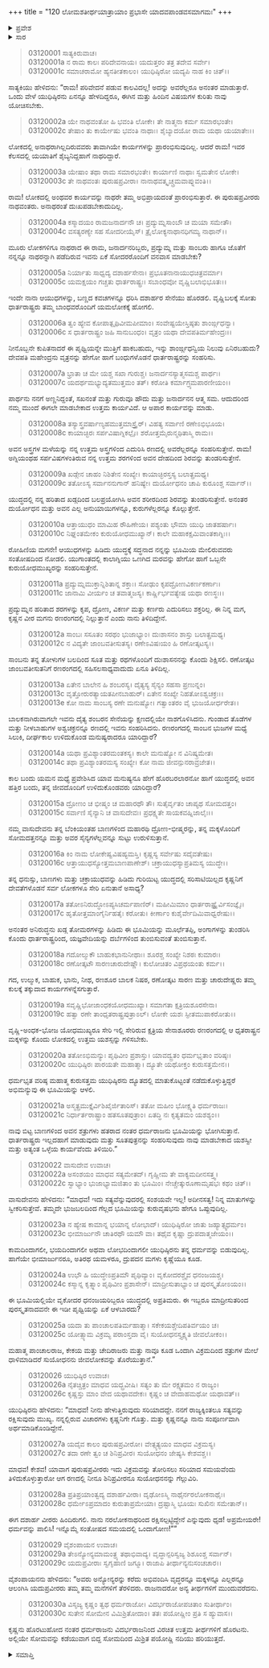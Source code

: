 +++
title = "120 ಲೋಮಶತೀರ್ಥಯಾತ್ರಾಯಾಂ ಪ್ರಭಾಸೇ ಯಾದವಪಾಂಡವಸಮಾಗಮಃ"
+++

<details><summary>ಪ್ರವೇಶ</summary>


।।   ಓಂ ಓಂ ನಮೋ ನಾರಾಯಣಾಯ।।   ಶ್ರೀ ವೇದವ್ಯಾಸಾಯ ನಮಃ ।।

ಶ್ರೀ ಕೃಷ್ಣದ್ವೈಪಾಯನ ವೇದವ್ಯಾಸ ವಿರಚಿತ  

**ಶ್ರೀ ಮಹಾಭಾರತ**

**ಆರಣ್ಯಕ ಪರ್ವ**

**ತೀರ್ಥಯಾತ್ರಾ ಪರ್ವ**

**ಅಧ್ಯಾಯ 120**

</details>


<details><summary>ಸಾರ</summary>

ಸಾತ್ಯಕಿಯು ತನ್ನ ಮತ್ತು ಇತರ ವೃಷ್ಣಿಗಳ ಪರಾಕ್ರಮವನ್ನು ಹೇಳಿಕೊಳ್ಳುವುದು (1-21). ಕೃಷ್ಣ-ಯುಧಿಷ್ಠಿರರು ಯುದ್ಧದ ಕುರಿತು ನಂತರ ಯೋಚಿಸಬೇಕೆಂದು ಹೇಳಿದುದು; ತೀರ್ಥಯಾತ್ರೆಯು ಮುಂದುವರೆದುದು (22-30).


</details>


> 03120001 ಸಾತ್ಯಕಿರುವಾಚ।  
03120001a ನ ರಾಮ ಕಾಲಃ ಪರಿದೇವನಾಯ।
	ಯದುತ್ತರಂ ತತ್ರ ತದೇವ ಸರ್ವೇ।  
> 03120001c ಸಮಾಚರಾಮೋ ಹ್ಯನತೀತಕಾಲಂ।
	ಯುಧಿಷ್ಠಿರೋ ಯದ್ಯಪಿ ನಾಹ ಕಿಂ ಚಿತ್।।  

ಸಾತ್ಯಕಿಯು ಹೇಳಿದನು: “ರಾಮ! ಪರಿವೇದನೆ ಪಡುವ ಕಾಲವಿದಲ್ಲ! ಅದನ್ನು ಅವರೆಲ್ಲರೂ ಅನಂತರ ಮಾಡುತ್ತಾರೆ. ಒಂದು ವೇಳೆ ಯುಧಿಷ್ಠಿರನು ಏನನ್ನೂ ಹೇಳದಿದ್ದರೂ, ಈಗಿನ ಮತ್ತು ಹಿಂದಿನ ವಿಷಯಗಳ ಕುರಿತು ನಾವು ಯೋಚಿಸಬೇಕು.

> 03120002a ಯೇ ನಾಥವಂತೋ ಹಿ ಭವಂತಿ ಲೋಕೇ।
	ತೇ ನಾತ್ಮನಾ ಕರ್ಮ ಸಮಾರಭಂತೇ।   
> 03120002c ತೇಷಾಂ ತು ಕಾರ್ಯೇಷು ಭವಂತಿ ನಾಥಾಃ।
	ಶೈಬ್ಯಾದಯೋ ರಾಮ ಯಥಾ ಯಯಾತೇಃ।।   

ಲೋಕದಲ್ಲಿ ಅನಾಥರಾಗಿಲ್ಲದಿರುವವರು ತಾವಾಗಿಯೇ ಕಾರ್ಯಗಳನ್ನು ಪ್ರಾರಂಭಿಸುವುದಿಲ್ಲ. ಆದರೆ ರಾಮ! ಇವರ ಕೆಲಸದಲ್ಲಿ ಯಯಾತಿಗೆ ಶೈಬ್ಯನಿದ್ದಹಾಗೆ ನಾಥರಿದ್ದಾರೆ.

> 03120003a ಯೇಷಾಂ ತಥಾ ರಾಮ ಸಮಾರಭಂತೇ।
	ಕಾರ್ಯಾಣಿ ನಾಥಾಃ ಸ್ವಮತೇನ ಲೋಕೇ।  
> 03120003c ತೇ ನಾಥವಂತಃ ಪುರುಷಪ್ರವೀರಾ।
	ನಾನಾಥವತ್ಕೃಚ್ಚ್ರಮವಾಪ್ನುವಂತಿ।।  

ರಾಮ! ಲೋಕದಲ್ಲಿ ಅಂಥವರ ಕಾರ್ಯವನ್ನು ನಾಥರೇ ತಮ್ಮ ಅಭಿಪ್ರಾಯದಂತೆ ಪ್ರಾರಂಭಿಸುತ್ತಾರೆ. ಈ ಪುರುಷಪ್ರವೀರರು ನಾಥವಂತರು. ಅನಾಥರಂತೆ ದುಃಖಪಡಬೇಕಾದುದಿಲ್ಲ.

> 03120004a ಕಸ್ಮಾದಯಂ ರಾಮಜನಾರ್ದನೌ ಚ।
	ಪ್ರದ್ಯುಮ್ನಸಾಂಬೌ ಚ ಮಯಾ ಸಮೇತೌ।  
> 03120004c ವಸತ್ಯರಣ್ಯೇ ಸಹ ಸೋದರೀಯೈಸ್।
	ತ್ರೈಲೋಕ್ಯನಾಥಾನಧಿಗಮ್ಯ ನಾಥಾನ್।।  

ಮೂರು ಲೋಕಗಳಿಗೂ ನಾಥರಾದ ಈ ರಾಮ, ಜನಾರ್ದನರಿಬ್ಬರು, ಪ್ರದ್ಯುಮ್ನ ಮತ್ತು ಸಾಂಬರು ಹಾಗೂ ಜೊತೆಗೆ ನನ್ನನ್ನೂ ನಾಥರನ್ನಾಗಿ ಪಡೆದಿರುವ ಇವನು ಏಕೆ ಸೋದರರೊಂದಿಗೆ ವನವಾಸ ಮಾಡಬೇಕು?

> 03120005a ನಿರ್ಯಾತು ಸಾಧ್ವದ್ಯ ದಶಾರ್ಹಸೇನಾ।
	ಪ್ರಭೂತನಾನಾಯುಧಚಿತ್ರವರ್ಮಾ।  
> 03120005c ಯಮಕ್ಷಯಂ ಗಚ್ಚತು ಧಾರ್ತರಾಷ್ಟ್ರಃ।
	ಸಬಾಂಧವೋ ವೃಷ್ಣಿಬಲಾಭಿಭೂತಃ।।  

ಇಂದೇ ನಾನಾ ಆಯುಧಗಳನ್ನು, ಬಣ್ಣದ ಕವಚಗಳನ್ನೂ ಧರಿಸಿ ದಶಾರ್ಹರ ಸೇನೆಯು ಹೊರಡಲಿ. ವೃಷ್ಣಿಬಲಕ್ಕೆ ಸೋತು ಧಾರ್ತರಾಷ್ಟ್ರರು ತಮ್ಮ ಬಾಂಧವರೊಂದಿಗೆ ಯಮಲೋಕಕ್ಕೆ ಹೋಗಲಿ.

> 03120006a ತ್ವಂ ಹ್ಯೇವ ಕೋಪಾತ್ಪೃಥಿವೀಮಪೀಮಾಂ।
	ಸಂವೇಷ್ಟಯೇಸ್ತಿಷ್ಠತು ಶಾಂರ್ಙ್ಗಧನ್ವಾ।  
> 03120006c ಸ ಧಾರ್ತರಾಷ್ಟ್ರಂ ಜಹಿ ಸಾನುಬಂಧಂ।
	ವೃತ್ರಂ ಯಥಾ ದೇವಪತಿರ್ಮಹೇಂದ್ರಃ।।   

ನೀನೊಬ್ಬನೇ ಕುಪಿತನಾದರೆ ಈ ಪೃಥ್ವಿಯನ್ನೇ ಮುತ್ತಿಗೆ ಹಾಕಬಹುದು, ಇನ್ನು ಶಾಂರ್ಙ್ಗಧನ್ವಿಯ ನಿಲುವು ಏನಿರಬಹುದು? ದೇವಪತಿ ಮಹೇಂದ್ರನು ವೃತ್ರನನ್ನು ಹೇಗೋ ಹಾಗೆ ಬಂಧುಗಳೊಡನೆ ಧಾರ್ತರಾಷ್ಟ್ರರನ್ನು ಸಂಹರಿಸು.

> 03120007a ಭ್ರಾತಾ ಚ ಮೇ ಯಶ್ಚ ಸಖಾ ಗುರುಶ್ಚ।
	ಜನಾರ್ದನಸ್ಯಾತ್ಮಸಮಶ್ಚ ಪಾರ್ಥಃ।  
> 03120007c ಯದರ್ಥಮಭ್ಯುದ್ಯತಮುತ್ತಮಂ ತತ್।
	ಕರೋತಿ ಕರ್ಮಾಗ್ರ್ಯಮಪಾರಣೀಯಂ।।  

ಪಾರ್ಥನು ನನಗೆ ಅಣ್ಣನಿದ್ದಂತೆ, ಸಖನಂತೆ ಮತ್ತು ಗುರುವೂ ಹೌದು ಮತ್ತು ಜನಾರ್ದನನ ಆತ್ಮ ಸಮ. ಆದುದರಿಂದ ನಮ್ಮ ಮುಂದೆ ಈಗಲೇ ಮಾಡಬೇಕಾದ ಉತ್ತಮ ಕಾರ್ಯವಿದೆ. ಆ ಅಪಾರ ಕಾರ್ಯವನ್ನು ಮಾಡು.

> 03120008a ತಸ್ಯಾಸ್ತ್ರವರ್ಷಾಣ್ಯಹಮುತ್ತಮಾಸ್ತ್ರೈರ್।
	ವಿಹತ್ಯ ಸರ್ವಾಣಿ ರಣೇಽಭಿಭೂಯ।  
> 03120008c ಕಾಯಾಚ್ಛಿರಃ ಸರ್ಪವಿಷಾಗ್ನಿಕಲ್ಪೈಃ।
	ಶರೋತ್ತಮೈರುನ್ಮಥಿತಾಸ್ಮಿ ರಾಮ।।  

ಅವನ ಅಸ್ತ್ರಗಳ ಮಳೆಯನ್ನು ನನ್ನ ಉತ್ತಮ ಅಸ್ತ್ರಗಳಿಂದ ಎದುರಿಸಿ ರಣದಲ್ಲಿ ಅವರೆಲ್ಲರನ್ನೂ ಸಂಹರಿಸುತ್ತೇನೆ. ರಾಮ! ಅಗ್ನಿಯಂಥಹ ಸರ್ಪವಿಷಗಳಂತಿರುವ ನನ್ನ ಉತ್ತಮ ಶರಗಳಿಂದ ಅವನ ದೇಹದಿಂದ ಶಿರವನ್ನು ತುಂಡರಿಸುತ್ತೇನೆ.

> 03120009a ಖಡ್ಗೇನ ಚಾಹಂ ನಿಶಿತೇನ ಸಂಖ್ಯೇ।
	ಕಾಯಾಚ್ಛಿರಸ್ತಸ್ಯ ಬಲಾತ್ಪ್ರಮಥ್ಯ।  
> 03120009c ತತೋಽಸ್ಯ ಸರ್ವಾನನುಗಾನ್ ಹನಿಷ್ಯೇ।
	ದುರ್ಯೋಧನಂ ಚಾಪಿ ಕುರೂಂಶ್ಚ ಸರ್ವಾನ್।।  

ಯುದ್ಧದಲ್ಲಿ ನನ್ನ ಹರಿತಾದ ಖಡ್ಗದಿಂದ ಬಲಪ್ರಯೋಗಿಸಿ ಅವನ ಶರೀರದಿಂದ ಶಿರವನ್ನು ತುಂಡರಿಸುತ್ತೇನೆ. ಅನಂತರ ದುರ್ಯೋಧನ ಮತ್ತು ಅವನ ಎಲ್ಲ ಅನುಯಾಯಿಗಳನ್ನೂ, ಕುರುಗಳೆಲ್ಲರನ್ನೂ ಕೊಲ್ಲುತ್ತೇನೆ.

> 03120010a ಆತ್ತಾಯುಧಂ ಮಾಮಿಹ ರೌಹಿಣೇಯ।
	ಪಶ್ಯಂತು ಭೌಮಾ ಯುಧಿ ಜಾತಹರ್ಷಾಃ।  
> 03120010c ನಿಘ್ನಂತಮೇಕಂ ಕುರುಯೋಧಮುಖ್ಯಾನ್।
	ಕಾಲೇ ಮಹಾಕಕ್ಷಮಿವಾಂತಕಾಗ್ನಿಃ।।  

ರೋಹಿಣಿಯ ಮಗನೇ! ಆಯುಧಗಳನ್ನು ಹಿಡಿದು ಯುದ್ಧಕ್ಕೆ ಸದ್ಧನಾದ ನನ್ನನ್ನು ಭೂಮಿಯ ಮೇಲಿರುವವರು ಸಂತೋಷದಿಂದ ನೋಡಲಿ. ಯುಗಾಂತದಲ್ಲಿ ಕಾಲಾಗ್ನಿಯು ಒಣಗಿದ ಮರವನ್ನು ಹೇಗೋ ಹಾಗೆ ಒಬ್ಬನೇ ಕುರುಯೋಧಮುಖ್ಯರನ್ನು ಸಂಹರಿಸುತ್ತೇನೆ.

> 03120011a ಪ್ರದ್ಯುಮ್ನಮುಕ್ತಾನ್ನಿಶಿತಾನ್ನ ಶಕ್ತಾಃ।
	ಸೋಢುಂ ಕೃಪದ್ರೋಣವಿಕರ್ಣಕರ್ಣಾಃ।  
> 03120011c ಜಾನಾಮಿ ವೀರ್ಯಂ ಚ ತವಾತ್ಮಜಸ್ಯ।
	ಕಾರ್ಷ್ಣಿರ್ಭವತ್ಯೇಷ ಯಥಾ ರಣಸ್ಥಃ।।  

ಪ್ರದ್ಯುಮ್ನನ ಹರಿತಾದ ಶರಗಳನ್ನು ಕೃಪ, ದ್ರೋಣ, ವಿಕರ್ಣ ಮತ್ತು ಕರ್ಣರು ಎದುರಿಸಲು ಶಕ್ತರಿಲ್ಲ. ಈ ನಿನ್ನ ಮಗ, ಕೃಷ್ಣನ ವೀರ ಮಗನು ರಣರಂಗದಲ್ಲಿ ನಿಲ್ಲುತ್ತಾನೆ ಎಂದು ನಾನು ತಿಳಿದಿದ್ದೇನೆ.

> 03120012a ಸಾಂಬಃ ಸಸೂತಂ ಸರಥಂ ಭುಜಾಭ್ಯಾಂ।
	ದುಃಶಾಸನಂ ಶಾಸ್ತು ಬಲಾತ್ಪ್ರಮಥ್ಯ।  
> 03120012c ನ ವಿದ್ಯತೇ ಜಾಂಬವತೀಸುತಸ್ಯ।
	ರಣೇಽವಿಷಃಯಂ ಹಿ ರಣೋತ್ಕಟಸ್ಯ।।  

ಸಾಂಬನು ತನ್ನ ತೋಳುಗಳ ಬಲದಿಂದ ಸೂತ ಮತ್ತು ರಥಗಳೊಂದಿಗೆ ದುಃಶಾಸನನನ್ನು ಕೊಂದು ಶಿಕ್ಷಿಸಲಿ. ರಣೋತ್ಕಟ ಜಾಂಬವತೀಸುತನಿಗೆ ರಣರಂಗದಲ್ಲಿ ಸಹಿಸಲಸಾಧ್ಯವಾದುದು ಏನೂ ತಿಳಿದಿಲ್ಲ.

> 03120013a ಏತೇನ ಬಾಲೇನ ಹಿ ಶಂಬರಸ್ಯ।
	ದೈತ್ಯಸ್ಯ ಸೈನ್ಯಂ ಸಹಸಾ ಪ್ರಣುನ್ನಂ।  
> 03120013c ವೃತ್ತೋರುರತ್ಯಾಯತಪೀನಬಾಹುರ್।
	ಏತೇನ ಸಂಖ್ಯೇ ನಿಹತೋಽಶ್ವಚಕ್ರಃ।।  
> 03120013e ಕೋ ನಾಮ ಸಾಂಬಸ್ಯ ರಣೇ ಮನುಷ್ಯೋ।
	ಗತ್ವಾಂತರಂ ವೈ ಭುಜಯೋರ್ಧರೇತ।।  

ಬಾಲಕನಾಗಿರುವಾಗಲೇ ಇವನು ದೈತ್ಯ ಶಂಬರನ ಸೇನೆಯನ್ನು ಕ್ಷಣದಲ್ಲಿಯೇ ನಾಶಗೊಳಿಸಿದನು. ಗುಂಡಾದ ತೊಡೆಗಳ ಮತ್ತು ನೀಳಬಾಹುಗಳ ಅಶ್ವಚಕ್ರನನ್ನೂ ರಣದಲ್ಲಿ ಇವನು ಸಂಹರಿಸಿದನು. ರಣರಂಗದಲ್ಲಿ ಸಾಂಬನ ಭುಜಗಳ ಮಧ್ಯೆ ಸಿಲುಕಿ, ದೀರ್ಘಕಾಲ ಉಳಿದುಕೊಂಡ ಮನುಷ್ಯರಾದರೂ ಯಾರಿದ್ದಾರೆ?

> 03120014a ಯಥಾ ಪ್ರವಿಶ್ಯಾಂತರಮಂತಕಸ್ಯ।
	ಕಾಲೇ ಮನುಷ್ಯೋ ನ ವಿನಿಷ್ಕ್ರಮೇತ।  
> 03120014c ತಥಾ ಪ್ರವಿಶ್ಯಾಂತರಮಸ್ಯ ಸಂಖ್ಯೇ।
	ಕೋ ನಾಮ ಜೀವನ್ಪುನರಾವ್ರಜೇತ।।  

ಕಾಲ ಬಂದು ಯಮನ ಮಧ್ಯೆ ಪ್ರವೇಶಿಸಿದ ಯಾವ ಮನುಷ್ಯನೂ ಹೇಗೆ ಹೊರಬರಲಾರನೋ ಹಾಗೆ ಯುದ್ಧದಲ್ಲಿ ಅವನ ಹತ್ತಿರ ಬಂದು, ತನ್ನ ಜೀವದೊಂದಿಗೆ ಉಳಿದುಕೊಂಡವರು ಯಾರಿದ್ದಾರೆ?

> 03120015a ದ್ರೋಣಂ ಚ ಭೀಷ್ಮಂ ಚ ಮಹಾರಥೌ ತೌ।
	ಸುತೈರ್ವೃತಂ ಚಾಪ್ಯಥ ಸೋಮದತ್ತಂ।  
> 03120015c ಸರ್ವಾಣಿ ಸೈನ್ಯಾನಿ ಚ ವಾಸುದೇವಃ।
	ಪ್ರಧಕ್ಷ್ಯತೇ ಸಾಯಕವಹ್ನಿಜಾಲೈಃ।।   

ನಮ್ಮ ವಾಸುದೇವನು ತನ್ನ ಬೆಂಕಿಯಂತಹ ಬಾಣಗಳಿಂದ ಮಹಾರಥಿ ದ್ರೋಣ-ಭೀಷ್ಮರನ್ನು, ತನ್ನ ಮಕ್ಕಳೊಂದಿಗೆ ಸೋಮದತ್ತನನ್ನೂ ಮತ್ತು ಅವರ ಸೈನ್ಯಗಳೆಲ್ಲವನ್ನೂ ಸುಟ್ಟು ಉರುಳಿಸುತ್ತಾನೆ.

> 03120016a ಕಿಂ ನಾಮ ಲೋಕೇಷ್ವವಿಷಹ್ಯಮಸ್ತಿ।
	ಕೃಷ್ಣಸ್ಯ ಸರ್ವೇಷು ಸದೈವತೇಷು।  
> 03120016c ಆತ್ತಾಯುಧಸ್ಯೋತ್ತಮಬಾಣಪಾಣೇಶ್।
	ಚಕ್ರಾಯುಧಸ್ಯಾಪ್ರತಿಮಸ್ಯ ಯುದ್ಧೇ।।  

ತನ್ನ ಧನುಸ್ಸು, ಬಾಣಗಳು  ಮತ್ತು ಚಕ್ರಾಯುಧವನ್ನು ಹಿಡಿದು ಗುರಿಯಿಟ್ಟ ಯುದ್ಧದಲ್ಲಿ ಸರಿಸಾಟಿಯಿಲ್ಲದ ಕೃಷ್ಣನಿಗೆ ದೇವತೆಗಳೊಡನೆ ಸರ್ವ ಲೋಕಗಳೂ ಸೇರಿ ಏನುತಾನೆ ಅಸಾಧ್ಯ?

> 03120017a ತತೋಽನಿರುದ್ಧೋಽಪ್ಯಸಿಚರ್ಮಪಾಣಿರ್।
	ಮಹೀಮಿಮಾಂ ಧಾರ್ತರಾಷ್ಟ್ರೈರ್ವಿಸಂಜ್ಞೈಃ।  
> 03120017c ಹೃತೋತ್ತಮಾಂಗೈರ್ನಿಹತೈಃ ಕರೋತು।
	ಕೀರ್ಣಾಂ ಕುಶೈರ್ವೇದಿಮಿವಾಧ್ವರೇಷು।।  

ಅನಂತರ ಅನಿರುದ್ಧನು ಖಡ್ಗ ತೋಮರಗಳನ್ನು ಹಿಡಿದು ಈ ಭೂಮಿಯನ್ನು ಮೂರ್ಛೆತಪ್ಪಿ, ಅಂಗಾಗಳನ್ನು ತುಂಡರಿಸಿ ಕೊಂದು ಧಾರ್ತರಾಷ್ಟ್ರರಿಂದ, ಯಜ್ಞವೇದಿಯನ್ನು ದರ್ಬೆಗಳಿಂದ ತುಂಬಿಸುವಂತೆ ತುಂಬಿಸುತ್ತಾನೆ.

> 03120018a ಗದೋಲ್ಮುಕೌ ಬಾಹುಕಭಾನುನೀಥಾಃ।
	ಶೂರಶ್ಚ ಸಂಖ್ಯೇ ನಿಶಠಃ ಕುಮಾರಃ।  
> 03120018c ರಣೋತ್ಕಟೌ ಸಾರಣಚಾರುದೇಷ್ಣೌ।
	ಕುಲೋಚಿತಂ ವಿಪ್ರಥಯಂತು ಕರ್ಮ।।  

ಗದ, ಉಲ್ಮುಕ, ಬಾಹುಕ, ಭಾನು, ನೀಥ, ರಣಶೂರ ಬಾಲಕ ನಿಷಠ, ರಣೋತ್ಕಟ ಸಾರಣ ಮತ್ತು ಚಾರುದೇಷ್ಣರು ತಮ್ಮ ಕುಲಕ್ಕೆ ತಕ್ಕುದಾದ ಕಾರ್ಯಗಳನ್ನೆಸಗುತ್ತಾರೆ.

> 03120019a ಸವೃಷ್ಣಿಭೋಜಾಂಧಕಯೋಧಮುಖ್ಯಾ।
	ಸಮಾಗತಾ ಕ್ಷತ್ರಿಯಶೂರಸೇನಾ।   
> 03120019c ಹತ್ವಾ ರಣೇ ತಾಂಧೃತರಾಷ್ಟ್ರಪುತ್ರಾಽಲ್।
	ಲೋಕೇ ಯಶಃ ಸ್ಫೀತಮುಪಾಕರೋತು।।   

ವೃಷ್ಣಿ-ಅಂಧಕ-ಭೋಜ ಯೋಧಮುಖ್ಯರೂ ಸೇರಿ ಇಲ್ಲಿ ಸೇರಿರುವ ಕ್ಷತ್ರಿಯ ಸೇನಾಶೂರರು ರಣರಂಗದಲ್ಲಿ ಆ ಧೃತರಾಷ್ಟ್ರನ ಮಕ್ಕಳನ್ನು ಕೊಂದು ಲೋಕದಲ್ಲಿ ಉತ್ತಮ ಯಶಸ್ಸನ್ನು ಗಳಿಸಬೇಕು.

> 03120020a ತತೋಽಭಿಮನ್ಯುಃ ಪೃಥಿವೀಂ ಪ್ರಶಾಸ್ತು।
	ಯಾವದ್ವ್ರತಂ ಧರ್ಮಭೃತಾಂ ವರಿಷ್ಠಃ।   
> 03120020c ಯುಧಿಷ್ಠಿರಃ ಪಾರಯತೇ ಮಹಾತ್ಮಾ।
	ದ್ಯೂತೇ ಯಥೋಕ್ತಂ ಕುರುಸತ್ತಮೇನ।।   

ಧರ್ಮಭೃತ ವರಿಷ್ಠ ಮಹಾತ್ಮ ಕುರುಸತ್ತಮ ಯುಧಿಷ್ಠಿರನು ದ್ಯೂತದಲ್ಲಿ ಮಾತುಕೊಟ್ಟಂತೆ ನಡೆದುಕೊಳ್ಳುತ್ತಿದ್ದರೆ ಅಭಿಮನ್ಯುವು ಈ ಭೂಮಿಯನ್ನು ಆಳಲಿ.

> 03120021a ಅಸ್ಮತ್ಪ್ರಮುಕ್ತೈರ್ವಿಶಿಖೈರ್ಜಿತಾರಿಸ್।
	ತತೋ ಮಹೀಂ ಭೋಕ್ಷ್ಯತಿ ಧರ್ಮರಾಜಃ।  
> 03120021c ನಿರ್ಧಾರ್ತರಾಷ್ಟ್ರಾಂ ಹತಸೂತಪುತ್ರಾಂ।
	ಏತದ್ಧಿ ನಃ ಕೃತ್ಯತಮಂ ಯಶಶ್ಯಂ।।  

ನಾವು ಬಿಟ್ಟ ಬಾಣಗಳಿಂದ ಅವನ ಶತ್ರುಗಳು ಹತರಾದ ನಂತರ ಧರ್ಮರಾಜನು ಭೂಮಿಯನ್ನು ಭೋಗಿಸುತ್ತಾನೆ. ಧಾರ್ತರಾಷ್ಟ್ರರು ಇಲ್ಲದಹಾಗೆ ಮಾಡುವುದು ಮತ್ತು ಸೂತಪುತ್ರನನ್ನು ಸಂಹರಿಸುವುದು ನಾವು ಮಾಡಬೇಕಾದ ಯಶಸ್ವೀ ಮತ್ತು ಅತ್ಯಂತ ಒಳ್ಳೆಯ ಕಾರ್ಯವೆಂದು ತಿಳಿಯಿರಿ.”

> 03120022 ವಾಸುದೇವ ಉವಾಚ।  
03120022a ಅಸಂಶಯಂ ಮಾಧವ ಸತ್ಯಮೇತದ್।
	ಗೃಹ್ಣೀಮ ತೇ ವಾಕ್ಯಮದೀನಸತ್ತ್ವ।   
> 03120022c ಸ್ವಾಭ್ಯಾಂ ಭುಜಾಭ್ಯಾಮಜಿತಾಂ ತು ಭೂಮಿಂ।
	ನೇಚ್ಚೇತ್ಕುರೂಣಾಮೃಷಭಃ ಕಥಂ ಚಿತ್।।  

ವಾಸುದೇವನು ಹೇಳಿದನು: “ಮಾಧವ! ಇದು ಸತ್ಯವೆನ್ನುವುದರಲ್ಲಿ ಸಂಶಯವೇ ಇಲ್ಲ! ಅದೀನಸತ್ವ! ನಿನ್ನ ಮಾತುಗಳನ್ನು ಸ್ವೀಕರಿಸುತ್ತೇವೆ. ತಮ್ಮದೇ ಭುಜಬಲದಿಂದ ಗೆಲ್ಲದ ಭೂಮಿಯನ್ನು ಕುರುವೃಷಭನು ಹೇಗೂ ಒಪ್ಪುವುದಿಲ್ಲ.

> 03120023a ನ ಹ್ಯೇಷ ಕಾಮಾನ್ನ ಭಯಾನ್ನ ಲೋಭಾದ್।
	ಯುಧಿಷ್ಠಿರೋ ಜಾತು ಜಹ್ಯಾತ್ಸ್ವಧರ್ಮಂ।  
> 03120023c ಭೀಮಾರ್ಜುನೌ ಚಾತಿರಥೌ ಯಮೌ ವಾ।
	ತಥೈವ ಕೃಷ್ಣಾ ದ್ರುಪದಾತ್ಮಜೇಯಂ।।   

ಕಾಮದಿಂದಾಗಲೀ, ಭಯದಿಂದಾಗಲೀ ಅಥವಾ ಲೋಭದಿಂದಾಗಲೀ ಯುಧಿಷ್ಠಿರನು ತನ್ನ ಧರ್ಮವನ್ನು ಬಿಡುವುದಿಲ್ಲ. ಹಾಗೆಯೇ ಭೀಮಾರ್ಜುನರೂ, ಅತಿರಥ ಯಮಳರೂ, ದ್ರುಪದನ ಮಗಳು ಕೃಷ್ಣೆಯೂ ಕೂಡ.

> 03120024a ಉಭೌ ಹಿ ಯುದ್ಧೇಽಪ್ರತಿಮೌ ಪೃಥಿವ್ಯಾಂ।
	ವೃಕೋದರಶ್ಚೈವ ಧನಂಜಯಶ್ಚ।  
> 03120024c ಕಸ್ಮಾನ್ನ ಕೃತ್ಸ್ನಾಂ ಪೃಥಿವೀಂ ಪ್ರಶಾಸೇನ್।
	ಮಾದ್ರೀಸುತಾಭ್ಯಾಂ ಚ ಪುರಸ್ಕೃತೋಽಯಂ।।   

ಈ ಭೂಮಿಯಲ್ಲಿಯೇ ವೃಕೋದರ ಧನಂಜಯರಿಬ್ಬರೂ ಯುದ್ಧದಲ್ಲಿ ಅಪ್ರತಿಮರು. ಈ ಇಬ್ಬರೂ ಮಾದ್ರೀಸುತರಿಂದ ಪುರಸ್ಕೃತನಾದವನೇ ಈ ಇಡೀ ಪೃಥ್ವಿಯನ್ನು ಏಕೆ ಆಳಬಾರದು?

> 03120025a ಯದಾ ತು ಪಾಂಚಾಲಪತಿರ್ಮಹಾತ್ಮಾ।
	ಸಕೇಕಯಶ್ಚೇದಿಪತಿರ್ವಯಂ ಚ।  
> 03120025c ಯೋತ್ಸ್ಯಾಮ ವಿಕ್ರಮ್ಯ ಪರಾಂಸ್ತದಾ ವೈ।
	ಸುಯೋಧನಸ್ತ್ಯಕ್ಷ್ಯತಿ ಜೀವಲೋಕಂ।।  

ಮಹಾತ್ಮ ಪಾಂಚಾಲರಾಜ, ಕೇಕಯ ಮತ್ತು ಚೇದಿರಾಜರು ಮತ್ತು ನಾವೂ ಕೂಡ ಒಂದಾಗಿ ವಿಕ್ರಮದಿಂದ ಶತ್ರುಗಳ ಮೇಲೆ ಧಾಳಿಮಾಡಿದರೆ ಸುಯೋಧನನು ಜೀವಲೋಕವನ್ನು ತೊರೆಯುತ್ತಾನೆ.”

> 03120026 ಯುಧಿಷ್ಠಿರ ಉವಾಚ।  
03120026a ನೈತಚ್ಚಿತ್ರಂ ಮಾಧವ ಯದ್ಬ್ರವೀಷಿ।
	ಸತ್ಯಂ ತು ಮೇ ರಕ್ಷ್ಯತಮಂ ನ ರಾಜ್ಯಂ।   
> 03120026c ಕೃಷ್ಣಸ್ತು ಮಾಂ ವೇದ ಯಥಾವದೇಕಃ।
	ಕೃಷ್ಣಂ ಚ ವೇದಾಹಮಥೋ ಯಥಾವತ್।।   

ಯುಧಿಷ್ಠಿರನು ಹೇಳಿದನು: “ಮಾಧವ! ನೀನು ಹೇಳುತ್ತಿರುವುದು ಸರಿಯಾದದ್ದೇ. ನನಗೆ ರಾಜ್ಯಕ್ಕಿಂತಲೂ ಸತ್ಯವನ್ನು ರಕ್ಷಿಸುವುದು ಮುಖ್ಯ. ನನ್ನಲ್ಲಿರುವ ವಿಚಾರಗಳು ಕೃಷ್ಣನಿಗೇ ಗೊತ್ತು. ಮತ್ತು ಕೃಷ್ಣನನ್ನೂ ನಾನು ಸಂಪೂರ್ಣವಾಗಿ ಅರ್ಥಮಾಡಿಕೊಂಡಿದ್ದೇನೆ.

> 03120027a ಯದೈವ ಕಾಲಂ ಪುರುಷಪ್ರವೀರೋ।
	ವೇತ್ಸ್ಯತ್ಯಯಂ ಮಾಧವ ವಿಕ್ರಮಸ್ಯ।  
> 03120027c ತದಾ ರಣೇ ತ್ವಂ ಚ ಶಿನಿಪ್ರವೀರ।
	ಸುಯೋಧನಂ ಜೇಷ್ಯಸಿ ಕೇಶವಶ್ಚ।।  

ಮಾಧವ! ಕೇಶವ! ಯಾವಾಗ ಪುರುಷಪ್ರವೀರರು ಇದು ವಿಕ್ರಮವನ್ನು ತೋರಿಸಲು ಸರಿಯಾದ ಸಮಯವೆಂದು ತಿಳಿದುಕೊಳ್ಳುತ್ತಾರೋ ಆಗ ರಣದಲ್ಲಿ ನೀನೂ ಶಿನಿಪ್ರವೀರನೂ ಸುಯೋಧನನನ್ನು ಗೆಲ್ಲುವಿರಿ.

> 03120028a ಪ್ರತಿಪ್ರಯಾಂತ್ವದ್ಯ ದಶಾರ್ಹವೀರಾ।
	ದೃಢೋಽಸ್ಮಿ ನಾಥೈರ್ನರಲೋಕನಾಥೈಃ।  
> 03120028c ಧರ್ಮೇಽಪ್ರಮಾದಂ ಕುರುತಾಪ್ರಮೇಯಾ।
	ದ್ರಷ್ಟಾಸ್ಮಿ ಭೂಯಃ ಸುಖಿನಃ ಸಮೇತಾನ್।।  

ಈಗ ದಶಾರ್ಹ ವೀರರು ಹಿಂದಿರುಗಲಿ. ನಾನು ನರಲೋಕನಾಥರಿಂದ ರಕ್ಷಿಸಲ್ಪಟ್ಟಿದ್ದೇನೆ ಎನ್ನುವುದು ಧೃಡ! ಅಪ್ರಮೇಯರೇ! ಧರ್ಮವನ್ನು ಪಾಲಿಸಿ! ಇನ್ನೊಮ್ಮೆ ಸಂತೋಷದ ಸಮಯದಲ್ಲಿ ಒಂದಾಗೋಣ!””

> 03120029 ವೈಶಂಪಾಯನ ಉವಾಚ।  
03120029a ತೇಽನ್ಯೋನ್ಯಮಾಮಂತ್ರ್ಯ ತಥಾಭಿವಾದ್ಯ।
	ವೃದ್ಧಾನ್ಪರಿಸ್ವಜ್ಯ ಶಿಶೂಂಶ್ಚ ಸರ್ವಾನ್।  
> 03120029c ಯದುಪ್ರವೀರಾಃ ಸ್ವಗೃಹಾಣಿ ಜಗ್ಮೂ।
	ರಾಜಾಪಿ ತೀರ್ಥಾನ್ಯನುಸಂಚಚಾರ।।  

ವೈಶಂಪಾಯನನು ಹೇಳಿದನು: “ಅವರು ಅನ್ಯೋನ್ಯರನ್ನು ಕರೆದು ಅಭಿವಂದಿಸಿ ವೃದ್ಧರನ್ನೂ ಮಕ್ಕಳನ್ನೂ ಎಲ್ಲರನ್ನೂ ಆಲಂಗಿಸಿ ಯದುಪ್ರವೀರರು ತಮ್ಮ ತಮ್ಮ ಮನೆಗಳಿಗೆ ತೆರಳಿದರು. ರಾಜನಾದರೋ ಅನ್ಯ ತೀರ್ಥಗಳಿಗೆ ಮುಂದುವರೆದನು.

> 03120030a ವಿಸೃಜ್ಯ ಕೃಷ್ಣಂ ತ್ವಥ ಧರ್ಮರಾಜೋ।
	ವಿದರ್ಭರಾಜೋಪಚಿತಾಂ ಸುತೀರ್ಥಾಂ।  
> 03120030c ಸುತೇನ ಸೋಮೇನ ವಿಮಿಶ್ರಿತೋದಾಂ।
	ತತಃ ಪಯೋಷ್ಣೀಂ ಪ್ರತಿ ಸ ಹ್ಯುವಾಸ।।   

ಕೃಷ್ಣನು ಹೊರಟುಹೋದ ನಂತರ ಧರ್ಮರಾಜನು ವಿದರ್ಭರಾಜನಿಂದ ವಿರಚಿತ ಉತ್ತಮ ತೀರ್ಥಗಳಿಗೆ ಹೊರಟನು. ಅಲ್ಲಿಯೇ ಸೋಮವನ್ನು ಕಡೆಯುವಾಗ ಬಿದ್ದ ಸೋಮದಿಂದ ಮಿಶ್ರಿತ ಪಯೋಷ್ಣಿ ನದಿಯು ಹರಿಯುತ್ತದೆ.

<details><summary>ಸಮಾಪ್ತಿ</summary>

ಇತಿ ಶ್ರೀ ಮಹಾಭಾರತೇ ಆರಣ್ಯಕಪರ್ವಣಿ ತೀರ್ಥಯಾತ್ರಾಪರ್ವಣಿ ಲೋಮಶತೀರ್ಥಯಾತ್ರಾಯಾಂ ಪ್ರಭಾಸೇ ಯಾದವಪಾಂಡವಸಮಾಗಮೇ ವಿಂಶತ್ಯಧಿಕಶತತಮೋಽಧ್ಯಾಯಃ।  
ಇದು ಮಹಾಭಾರತದ ಆರಣ್ಯಕಪರ್ವದಲ್ಲಿ ತೀರ್ಥಯಾತ್ರಾಪರ್ವದಲ್ಲಿ ಲೋಮಶತೀರ್ಥಯಾತ್ರೆಯಲ್ಲಿ ಪ್ರಭಾಸದಲ್ಲಿ ಯಾದವಪಾಂಡವಸಮಾಗಮದಲ್ಲಿ ನೂರಾಇಪ್ಪತ್ತನೆಯ ಅಧ್ಯಾಯವು.




</details>
